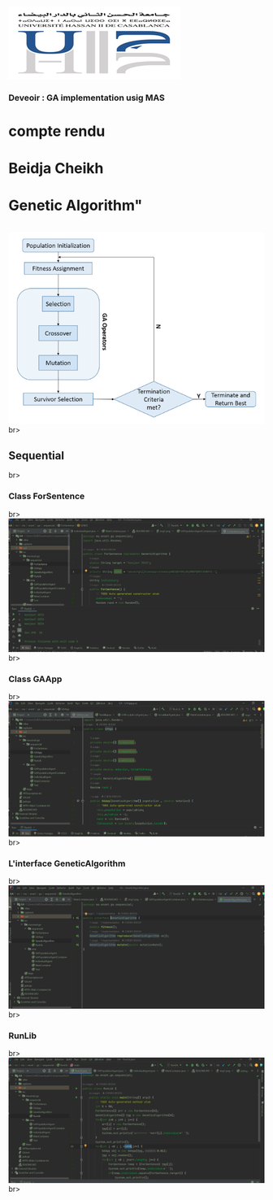 <img src="captures/img.png">
<h3>Deveoir : GA implementation usig MAS</h3>
<h1>compte rendu</h1>
<h1>Beidja Cheikh </h1>

<h1>Genetic Algorithm"</h1><br>
<img src="captures/img1.png">br>
<h2>Sequential</h2>br>
<h3>Class ForSentence</h3>br>
<img src="captures/img2.png">br>
<h3>Class GAApp</h3>br>
<img src="captures/img3.png">br>
<h3>L'interface GeneticAlgorithm</h3>br>
<img src="captures/img4.png">br>
<h3>RunLib</h3>br>
<img src="captures/img6.png">br>








